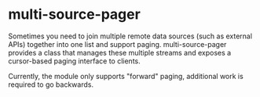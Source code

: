 multi-source-pager
==================

Sometimes you need to join multiple remote data sources (such as external APIs) together into
one list and support paging. multi-source-pager provides a class that manages these
multiple streams and exposes a cursor-based paging interface to clients.

Currently, the module only supports "forward" paging, additional work is required to go backwards.